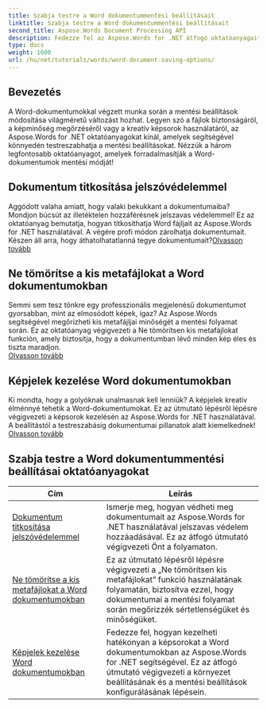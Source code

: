 ```yaml
---
title: Szabja testre a Word dokumentummentési beállításait
linktitle: Szabja testre a Word dokumentummentési beállításait
second_title: Aspose.Words Document Processing API
description: Fedezze fel az Aspose.Words for .NET átfogó oktatóanyagait a Word dokumentummentési beállításainak testreszabásához, beleértve a jelszavas védelmet, a képminőség megőrzését és a képjelek kezelését.
type: docs
weight: 1600
url: /hu/net/tutorials/words/word-document-saving-options/
---
```

## Bevezetés

A Word-dokumentumokkal végzett munka során a mentési beállítások módosítása világméretű változást hozhat. Legyen szó a fájlok biztonságáról, a képminőség megőrzéséről vagy a kreatív képsorok használatáról, az Aspose.Words for .NET oktatóanyagokat kínál, amelyek segítségével könnyedén testreszabhatja a mentési beállításokat. Nézzük a három legfontosabb oktatóanyagot, amelyek forradalmasítják a Word-dokumentumok mentési módját!  

## Dokumentum titkosítása jelszóvédelemmel  
Aggódott valaha amiatt, hogy valaki bekukkant a dokumentumaiba? Mondjon búcsút az illetéktelen hozzáférésnek jelszavas védelemmel! Ez az oktatóanyag bemutatja, hogyan titkosíthatja Word fájljait az Aspose.Words for .NET használatával. A végére profi módon zárolhatja dokumentumait. Készen áll arra, hogy áthatolhatatlanná tegye dokumentumait?[Olvasson tovább](./encrypt-document-with-password-protect/)  

## Ne tömörítse a kis metafájlokat a Word dokumentumokban  
Semmi sem tesz tönkre egy professzionális megjelenésű dokumentumot gyorsabban, mint az elmosódott képek, igaz? Az Aspose.Words segítségével megőrizheti kis metafájljai minőségét a mentési folyamat során. Ez az oktatóanyag végigvezeti a Ne tömörítsen kis metafájlokat funkción, amely biztosítja, hogy a dokumentumban lévő minden kép éles és tiszta maradjon.  
[Olvasson tovább](./do-not-compress-small-metafiles-word-documents/)  

## Képjelek kezelése Word dokumentumokban  
Ki mondta, hogy a golyóknak unalmasnak kell lenniük? A képjelek kreatív élménnyé tehetik a Word-dokumentumokat. Ez az útmutató lépésről lépésre végigvezeti a képsorok kezelésén az Aspose.Words for .NET használatával. A beállítástól a testreszabásig dokumentumai pillanatok alatt kiemelkednek!  
[Olvasson tovább](./manage-picture-bullet/)  

 ## Szabja testre a Word dokumentummentési beállításai oktatóanyagokat
| Cím | Leírás |
| --- | --- |
| [Dokumentum titkosítása jelszóvédelemmel](./encrypt-document-with-password-protect/) | Ismerje meg, hogyan védheti meg dokumentumait az Aspose.Words for .NET használatával jelszavas védelem hozzáadásával. Ez az átfogó útmutató végigvezeti Önt a folyamaton. |
| [Ne tömörítse a kis metafájlokat a Word dokumentumokban](./do-not-compress-small-metafiles-word-documents/) | Ez az útmutató lépésről lépésre végigvezeti a „Ne tömörítsen kis metafájlokat” funkció használatának folyamatán, biztosítva ezzel, hogy dokumentumai a mentési folyamat során megőrizzék sértetlenségüket és minőségüket. |
| [Képjelek kezelése Word dokumentumokban](./manage-picture-bullet/) | Fedezze fel, hogyan kezelheti hatékonyan a képsorokat a Word dokumentumokban az Aspose.Words for .NET segítségével. Ez az átfogó útmutató végigvezeti a környezet beállításának és a mentési beállítások konfigurálásának lépésein. |
